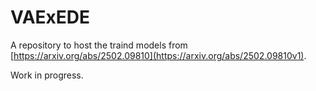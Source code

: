 # VAExEDE
A repository to host the traind models from [https://arxiv.org/abs/2502.09810](https://arxiv.org/abs/2502.09810v1). 

Work in progress.
